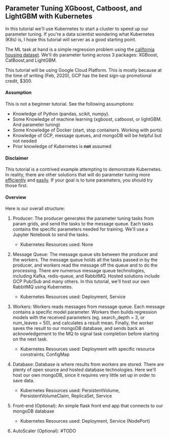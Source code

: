 ## Parameter Tuning XGboost, Catboost, and LightGBM with Kubernetes
In this tutorial we'll use Kubernetes to start a cluster to speed up our parameter tuning. If you're a data scientist wondering what Kubernetes (K8s) is, I hope this tutorial will server as a good starting point.

The ML task at hand is a simple regression problem using the [california housing dataset](https://scikit-learn.org/stable/modules/generated/sklearn.datasets.fetch_california_housing.html). We'll do parameter tuning across 3 packages: XGBoost, CatBoost,and LightGBM.  

This tutorial will be using Google Cloud Platform. This is mostly because at the time of writing (Feb, 2020), GCP has the best sign-up promotional credit, $300.

#### Assumption
This is not a beginner tutorial. See the following assumptions:  

- Knowledge of Python (pandas, scikit, numpy).
- Some Knowledge of machine learning (xgboost, catboost, or lightGBM. And parameter tuning)
- Some Knowledge of Docker (start, stop containers. Working with ports)
- Knowledge of GCP, message queues, and mongoDB will be helpful but not needed 
- Prior knowledge of Kubernetes is **not** assumed

#### Disclaimer
This tutorial is a contrived example attempting to demonstrate Kubernetes. In reality, there are other solutions that will do parameter tuning more [efficiently](https://optuna.org/) and [easily](https://dask.org/). If your goal is to tune parameters, you should try those first. 

#### Overview
Here is our overall structure:

1. Producer: The producer generates the parameter tuning tasks from param grids, and send the tasks to the message queue. Each tasks contains the specific parameters needed for training. We'll use a Jupyter Notebook to send the tasks. 
   - Kubernetes Resources used: None

2. Message Queue: The message queue sits between the producer and the workers. The message queue holds all the tasks passed in by the producer, and workers read the message off the queue and to do the processing. There are numerous message queue technologies, including Kafka, redis-queue, and RabbitMQ. Hosted solutions include GCP Pub/Sub and many others. In this tutorial, we'll host our own RabbitMQ using Kubernetes.
   - Kubernetes Resources used: Deployment, Service

3. Workers: Workers reads messages from message queue. Each message contains a specific model parameter. Workers then builds regression models with the received parameters (eg. search_depth = 3, or num_leaves = 50), and calculates a result mean. Finally, the worker saves the result to our mongoDB database, and sends back an acknowledgement to the MQ to signal task completion before starting on the next task.
   - Kubernetes Resources used: Deployment with specific resource constraints, ConfigMap 

4. Database: Database is where results from workers are stored. There are plenty of open source and hosted database technologies. Here we'll host our own mongoDB, since it requires very little set up in order to save data.
   - Kubernetes Resources used: PersistentVolume, PersistentVolumeClaim, ReplicaSet, Service  

5. Front-end (Optional): An simple flask front end app that connects to our mongoDB database
   - Kubernetes Resources used: Deployment, Service (NodePort)
  
6. AutoScaler (Optional): #TODO 
